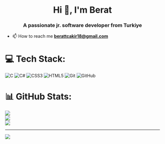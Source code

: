 <h1 align="center">Hi 👋, I'm Berat</h1>
<h3 align="center">A passionate jr. software developer from Turkiye</h3>

- 📫 How to reach me **berattcakir18@gmail.com**

# 💻 Tech Stack:
![C](https://img.shields.io/badge/c-%2300599C.svg?style=for-the-badge&logo=c&logoColor=white) ![C#](https://img.shields.io/badge/c%23-%23239120.svg?style=for-the-badge&logo=csharp&logoColor=white) ![CSS3](https://img.shields.io/badge/css3-%231572B6.svg?style=for-the-badge&logo=css3&logoColor=white) ![HTML5](https://img.shields.io/badge/html5-%23E34F26.svg?style=for-the-badge&logo=html5&logoColor=white) ![Git](https://img.shields.io/badge/git-%23F05033.svg?style=for-the-badge&logo=git&logoColor=white) ![GitHub](https://img.shields.io/badge/github-%23121011.svg?style=for-the-badge&logo=github&logoColor=white)
# 📊 GitHub Stats:
![](https://github-readme-stats.vercel.app/api?username=beratcodes&theme=dark&hide_border=false&include_all_commits=false&count_private=false)<br/>
![](https://github-readme-streak-stats.herokuapp.com/?user=beratcodes&theme=dark&hide_border=false)<br/>
![](https://github-readme-stats.vercel.app/api/top-langs/?username=beratcodes&theme=dark&hide_border=false&include_all_commits=false&count_private=false&layout=compact)

---
[![](https://visitcount.itsvg.in/api?id=beratcodes&icon=0&color=0)](https://visitcount.itsvg.in)

<!-- Proudly created with GPRM ( https://gprm.itsvg.in ) -->
